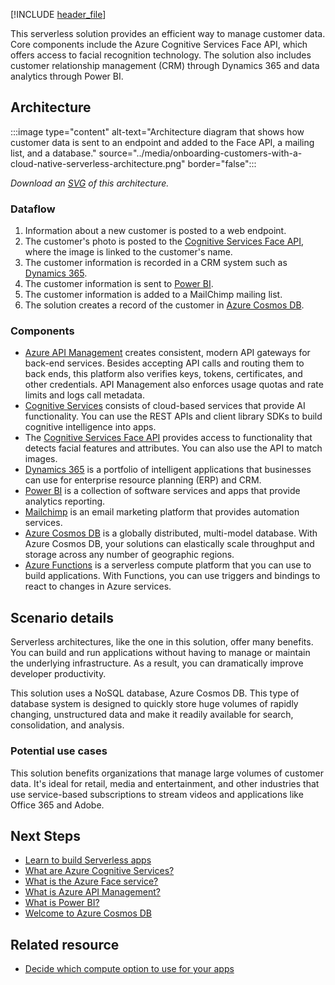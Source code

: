 [!INCLUDE [header_file](../../../includes/sol-idea-header.md)]

This serverless solution provides an efficient way to manage customer data. Core components include the Azure Cognitive Services Face API, which offers access to facial recognition technology. The solution also includes customer relationship management (CRM) through Dynamics 365 and data analytics through Power BI.

## Architecture

:::image type="content" alt-text="Architecture diagram that shows how customer data is sent to an endpoint and added to the Face API, a mailing list, and a database." source="../media/onboarding-customers-with-a-cloud-native-serverless-architecture.png" border="false":::

*Download an [SVG](../media/onboarding-customers-with-a-cloud-native-serverless-architecture.svg) of this architecture.*
<div class="architecture-tooltip-content" id="architecture-tooltip-2">

### Dataflow

1. Information about a new customer is posted to a web endpoint.
1. The customer's photo is posted to the [Cognitive Services Face API](/azure/cognitive-services/face), where the image is linked to the customer's name.
1. The customer information is recorded in a CRM system such as [Dynamics 365](/dynamics365).
1. The customer information is sent to [Power BI](/power-bi).
1. The customer information is added to a MailChimp mailing list.
1. The solution creates a record of the customer in [Azure Cosmos DB](/azure/cosmos-db).

### Components

- [Azure API Management](https://azure.microsoft.com/products/api-management) creates consistent, modern API gateways for back-end services. Besides accepting API calls and routing them to back ends, this platform also verifies keys, tokens, certificates, and other credentials. API Management also enforces usage quotas and rate limits and logs call metadata.
- [Cognitive Services](https://azure.microsoft.com/products/cognitive-services/) consists of cloud-based services that provide AI functionality. You can use the REST APIs and client library SDKs to build cognitive intelligence into apps.
- The [Cognitive Services Face API](https://azure.microsoft.com/pricing/details/cognitive-services/face-api/) provides access to functionality that detects facial features and attributes. You can also use the API to match images.
- [Dynamics 365](https://dynamics.microsoft.com/what-is-dynamics365/) is a portfolio of intelligent applications that businesses can use for enterprise resource planning (ERP) and CRM.
- [Power BI](https://powerbi.microsoft.com/) is a collection of software services and apps that provide analytics reporting.
- [Mailchimp](https://mailchimp.com/) is an email marketing platform that provides automation services.
- [Azure Cosmos DB](https://azure.microsoft.com/services/cosmos-db) is a globally distributed, multi-model database. With Azure Cosmos DB, your solutions can elastically scale throughput and storage across any number of geographic regions.
- [Azure Functions](https://azure.microsoft.com/products/functions) is a serverless compute platform that you can use to build applications. With Functions, you can use triggers and bindings to react to changes in Azure services.

## Scenario details

Serverless architectures, like the one in this solution, offer many benefits. You can build and run applications without having to manage or maintain the underlying infrastructure. As a result, you can dramatically improve developer productivity.

This solution uses a NoSQL database, Azure Cosmos DB. This type of database system is designed to quickly store huge volumes of rapidly changing, unstructured data and make it readily available for search, consolidation, and analysis.

### Potential use cases

This solution benefits organizations that manage large volumes of customer data. It's ideal for retail, media and entertainment, and other industries that use service-based subscriptions to stream videos and applications like Office 365 and Adobe.

## Next Steps

- [Learn to build Serverless apps](/azure/azure-functions)
- [What are Azure Cognitive Services?](/azure/cognitive-services/what-are-cognitive-services)
- [What is the Azure Face service?](/azure/cognitive-services/computer-vision/overview-identity)
- [What is Azure API Management?](/azure/api-management/api-management-key-concepts)
- [What is Power BI?](/power-bi/fundamentals/power-bi-overview)
- [Welcome to Azure Cosmos DB](/azure/cosmos-db/introduction)

## Related resource
  
- [Decide which compute option to use for your apps](../../guide/technology-choices/compute-decision-tree.yml)
